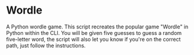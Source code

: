 # Wordle
A Python wordle game.
This script recreates the popular game "Wordle" in Python within the CLI. You will be given five guesses to guess a random five-letter word, the script will also let you know if you're on the correct path, just follow the instructions. 
